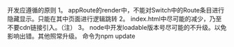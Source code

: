 开发应遵循的原则
1。 appRoute的render中，不能对Switch中的Route条目进行隐藏显示。只能在其中页面进行逻辑跳转
2。 index.html中尽可能的减少，乃至不要cdn链接引入。（注）
3。 node中开发loadable版本号尽可能的不升级。以免影响出错。其他照常升级。 命令为npm update

